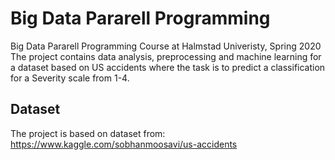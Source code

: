 # Big Data Pararell Programming
Big Data Pararell Programming Course at Halmstad Univeristy, Spring 2020
The project contains data analysis, preprocessing and machine learning for a dataset based on US accidents where the task is to predict a classification for a Severity scale from 1-4.

## Dataset
The project is based on dataset from: https://www.kaggle.com/sobhanmoosavi/us-accidents

